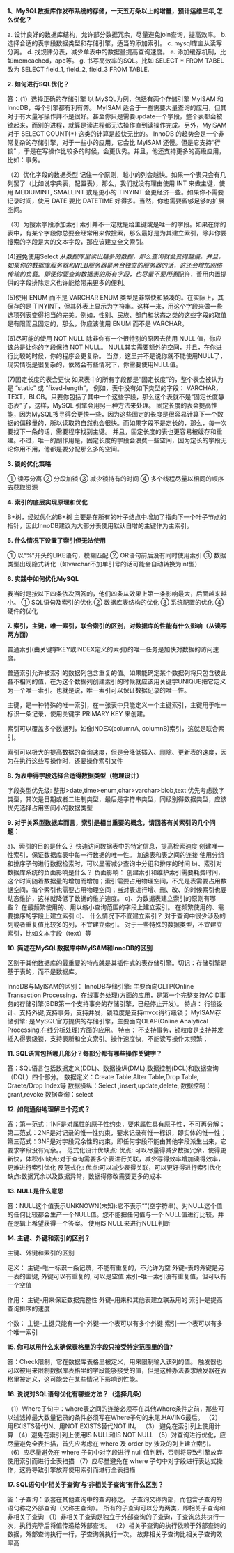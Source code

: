  **1、MySQL数据库作发布系统的存储，一天五万条以上的增量，预计运维三年,怎么优化？**

a. 设计良好的数据库结构，允许部分数据冗余，尽量避免join查询，提高效率。
b. 选择合适的表字段数据类型和存储引擎，适当的添加索引。
c. mysql库主从读写分离。
d. 找规律分表，减少单表中的数据量提高查询速度。
e. 添加缓存机制，比如memcached，apc等。
g. 书写高效率的SQL。比如 SELECT * FROM TABEL 改为 SELECT field_1, field_2, field_3 FROM TABLE.  



  **2. 如何进行SQL优化？**

答：（1）选择正确的存储引擎
以 MySQL为例，包括有两个存储引擎 MyISAM 和 InnoDB，每个引擎都有利有弊。
MyISAM 适合于一些需要大量查询的应用，但其对于有大量写操作并不是很好。甚至你只是需要update一个字段，整个表都会被锁起来，而别的进程，就算是读进程都无法操作直到读操作完成。另外，MyISAM 对于 SELECT COUNT(*) 这类的计算是超快无比的。
InnoDB 的趋势会是一个非常复杂的存储引擎，对于一些小的应用，它会比 MyISAM 还慢。但是它支持“行锁” ，于是在写操作比较多的时候，会更优秀。并且，他还支持更多的高级应用，比如：事务。

（2）优化字段的数据类型
记住一个原则，越小的列会越快。如果一个表只会有几列罢了（比如说字典表，配置表），那么，我们就没有理由使用 INT 来做主键，使用 MEDIUMINT, SMALLINT 或是更小的 TINYINT 会更经济一些。如果你不需要记录时间，使用 DATE 要比 DATETIME 好得多。当然，你也需要留够足够的扩展空间。

（3）为搜索字段添加索引
索引并不一定就是给主键或是唯一的字段。如果在你的表中，有某个字段你总要会经常用来做搜索，那么最好是为其建立索引，除非你要搜索的字段是大的文本字段，那应该建立全文索引。

(4)避免使用Select *从数据库里读出越多的数据，那么查询就会变得越慢。并且，如果你的数据库服务器和WEB服务器是两台独立的服务器的话，这还会增加网络传输的负载。即使你要查询数据表的所有字段，也尽量不要用*通配符，善用内置提供的字段排除定义也许能给带来更多的便利。

(5)使用 ENUM 而不是 VARCHAR
ENUM 类型是非常快和紧凑的。在实际上，其保存的是 TINYINT，但其外表上显示为字符串。这样一来，用这个字段来做一些选项列表变得相当的完美。例如，性别、民族、部门和状态之类的这些字段的取值是有限而且固定的，那么，你应该使用 ENUM 而不是 VARCHAR。

(6)尽可能的使用 NOT NULL
除非你有一个很特别的原因去使用 NULL 值，你应该总是让你的字段保持 NOT NULL。 NULL其实需要额外的空间，并且，在你进行比较的时候，你的程序会更复杂。 当然，这里并不是说你就不能使用NULL了，现实情况是很复杂的，依然会有些情况下，你需要使用NULL值。

(7)固定长度的表会更快
如果表中的所有字段都是“固定长度”的，整个表会被认为是 “static” 或 “fixed-length”。 例如，表中没有如下类型的字段： VARCHAR，TEXT，BLOB。只要你包括了其中一个这些字段，那么这个表就不是“固定长度静态表”了，这样，MySQL 引擎会用另一种方法来处理。
固定长度的表会提高性能，因为MySQL搜寻得会更快一些，因为这些固定的长度是很容易计算下一个数据的偏移量的，所以读取的自然也会很快。而如果字段不是定长的，那么，每一次要找下一条的话，需要程序找到主键。
并且，固定长度的表也更容易被缓存和重建。不过，唯一的副作用是，固定长度的字段会浪费一些空间，因为定长的字段无论你用不用，他都是要分配那么多的空间。  



  **3. 锁的优化策略**

① 读写分离
② 分段加锁
③ 减少锁持有的时间
④ 多个线程尽量以相同的顺序去获取资源  



  **4. 索引的底层实现原理和优化**

B+树，经过优化的B+树
主要是在所有的叶子结点中增加了指向下一个叶子节点的指针，因此InnoDB建议为大部分表使用默认自增的主键作为主索引。  



  **5. 什么情况下设置了索引但无法使用** 

① 以“%”开头的LIKE语句，模糊匹配
② OR语句前后没有同时使用索引
③ 数据类型出现隐式转化（如varchar不加单引号的话可能会自动转换为int型）  

  **6. 实践中如何优化MySQL**

我当时是按以下四条依次回答的，他们四条从效果上第一条影响最大，后面越来越小。
① SQL语句及索引的优化
② 数据库表结构的优化
③ 系统配置的优化
④ 硬件的优化

**7. 索引，主键，唯一索引，联合索引的区别，对数据库的性能有什么影响（从读写两方面）**

  普通索引(由关键字KEY或INDEX定义的索引)的唯一任务是加快对数据的访问速度。

普通索引允许被索引的数据列包含重复的值。如果能确定某个数据列将只包含彼此各不相同的值，在为这个数据列创建索引的时候就应该用关键字UNIQUE把它定义为一个唯一索引。也就是说，唯一索引可以保证数据记录的唯一性。 

主键，是一种特殊的唯一索引，在一张表中只能定义一个主键索引，主键用于唯一标识一条记录，使用关键字 PRIMARY KEY 来创建。

索引可以覆盖多个数据列，如像INDEX(columnA, columnB)索引，这就是联合索引。

索引可以极大的提高数据的查询速度，但是会降低插入、删除、更新表的速度，因为在执行这些写操作时，还要操作索引文件  

  **8. 为表中得字段选择合适得数据类型（物理设计）**

字段类型优先级: 整形>date,time>enum,char>varchar>blob,text
优先考虑数字类型，其次是日期或者二进制类型，最后是字符串类型，同级别得数据类型，应该优先选择占用空间小的数据类型  

  **9. 对于关系型数据库而言，索引是相当重要的概念，请回答有关索引的几个问题：**

a)、索引的目的是什么？
快速访问数据表中的特定信息，提高检索速度
创建唯一性索引，保证数据库表中每一行数据的唯一性。
加速表和表之间的连接
使用分组和排序子句进行数据检索时，可以显著减少查询中分组和排序的时间
b)、索引对数据库系统的负面影响是什么？
负面影响：
创建索引和维护索引需要耗费时间，这个时间随着数据量的增加而增加；索引需要占用物理空间，不光是表需要占用数据空间，每个索引也需要占用物理空间；当对表进行增、删、改、的时候索引也要动态维护，这样就降低了数据的维护速度。
c)、为数据表建立索引的原则有哪些？
在最频繁使用的、用以缩小查询范围的字段上建立索引。
在频繁使用的、需要排序的字段上建立索引
d)、 什么情况下不宜建立索引？
对于查询中很少涉及的列或者重复值比较多的列，不宜建立索引。
对于一些特殊的数据类型，不宜建立索引，比如文本字段（text）等

  **10. 简述在MySQL数据库中MyISAM和InnoDB的区别**

区别于其他数据库的最重要的特点就是其插件式的表存储引擎。切记：存储引擎是基于表的，而不是数据库。

InnoDB与MyISAM的区别：
InnoDB存储引擎: 主要面向OLTP(Online Transaction Processing，在线事务处理)方面的应用，是第一个完整支持ACID事务的存储引擎(BDB第一个支持事务的存储引擎，已经停止开发)。
特点：
行锁设计、支持外键,支持事务，支持并发，锁粒度是支持mvcc得行级锁；
MyISAM存储引擎: 是MySQL官方提供的存储引擎，主要面向OLAP(Online Analytical Processing,在线分析处理)方面的应用。
特点：
不支持事务，锁粒度是支持并发插入得表级锁，支持表所和全文索引。操作速度快，不能读写操作太频繁；  



  **11. SQL语言包括哪几部分？每部分都有哪些操作关键字？**

答：SQL语言包括数据定义(DDL)、数据操纵(DML),数据控制(DCL)和数据查询（DQL）四个部分。
数据定义：Create Table,Alter Table,Drop Table, Craete/Drop Index等
数据操纵：Select ,insert,update,delete,
数据控制：grant,revoke
数据查询：select  



  **12. 如何通俗地理解三个范式？**  

答：第一范式：1NF是对属性的原子性约束，要求属性具有原子性，不可再分解；
第二范式：2NF是对记录的惟一性约束，要求记录有惟一标识，即实体的惟一性；  
第三范式：3NF是对字段冗余性的约束，即任何字段不能由其他字段派生出来，它要求字段没有冗余。。
范式化设计优缺点:
优点:
可以尽量得减少数据冗余，使得更新快，体积小
缺点:对于查询需要多个表进行关联，减少写得效率增加读得效率，更难进行索引优化
反范式化:
优点:可以减少表得关联，可以更好得进行索引优化
缺点:数据冗余以及数据异常，数据得修改需要更多的成本 

 

  **13. NULL是什么意思**

答：NULL这个值表示UNKNOWN(未知):它不表示“”(空字符串)。对NULL这个值的任何比较都会生产一个NULL值。您不能把任何值与一个 NULL值进行比较，并在逻辑上希望获得一个答案。
使用IS  NULL来进行NULL判断  



  **14. 主键、外键和索引的区别？**

主键、外键和索引的区别

定义：
 主键–唯一标识一条记录，不能有重复的，不允许为空
 外键–表的外键是另一表的主键, 外键可以有重复的, 可以是空值
 索引–唯一索引没有重复值，但可以有一个空值

作用：
 主键–用来保证数据完整性
 外键–用来和其他表建立联系用的
 索引–是提高查询排序的速度

个数：
 主键–主键只能有一个
 外键–一个表可以有多个外键
 索引–一个表可以有多个唯一索引  



  **15. 你可以用什么来确保表格里的字段只接受特定范围里的值?**

答：Check限制，它在数据库表格里被定义，用来限制输入该列的值。
触发器也可以被用来限制数据库表格里的字段能够接受的值，但是这种办法要求触发器在表格里被定义，这可能会在某些情况下影响到性能。  



  **16. 说说对SQL语句优化有哪些方法？（选择几条）**

（1）Where子句中：where表之间的连接必须写在其他Where条件之前，那些可以过滤掉最大数量记录的条件必须写在Where子句的末尾.HAVING最后。
（2）用EXISTS替代IN、用NOT EXISTS替代NOT IN。
（3） 避免在索引列上使用计算
（4）避免在索引列上使用IS NULL和IS NOT NULL
（5）对查询进行优化，应尽量避免全表扫描，首先应考虑在 where 及 order by 涉及的列上建立索引。
（6）应尽量避免在 where 子句中对字段进行 null 值判断，否则将导致引擎放弃使用索引而进行全表扫描
（7）应尽量避免在 where 子句中对字段进行表达式操作，这将导致引擎放弃使用索引而进行全表扫描  



  **17. SQL语句中‘相关子查询’与‘非相关子查询’有什么区别？**

答：子查询：嵌套在其他查询中的查询称之。
子查询又称内部，而包含子查询的语句称之外部查询（又称主查询）。
所有的子查询可以分为两类，即相关子查询和非相关子查询
（1）非相关子查询是独立于外部查询的子查询，子查询总共执行一次，执行完毕后将值传递给外部查询。
（2）相关子查询的执行依赖于外部查询的数据，外部查询执行一行，子查询就执行一次。
故非相关子查询比相关子查询效率高    

